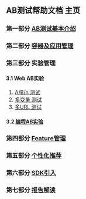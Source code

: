 ## AB测试帮助文档 主页


### 第一部分 [AB测试基本介绍](what_is_ab_testing/what_is_ab_testing.md)

### 第二部分 [容器及应用管理](container_app_manage/container_app_manage.md)

### 第三部分 实验管理

#### 3.1 Web AB实验
    
   1. [A/B/n 测试](experience_manage/web/ab_testing/ab_testing.md) 
   2. [多变量 测试](experience_manage/web/ab_testing/mvt.md)
   2. [多URL 测试](experience_manage/web/ab_testing/redirect_test.md)


#### 3.2 [编程AB实验](experience_manage/full_stack/full_stack.md)
    

### 第四部分 [Feature管理](experience_manage/full_stack/feature_flag.md)


### 第五部分 [个性化推荐](personalization/personalization.md)

### 第六部分 [SDK引入](sdk/sdk.md)

### 第七部分 [报告解读](report/report.md)
